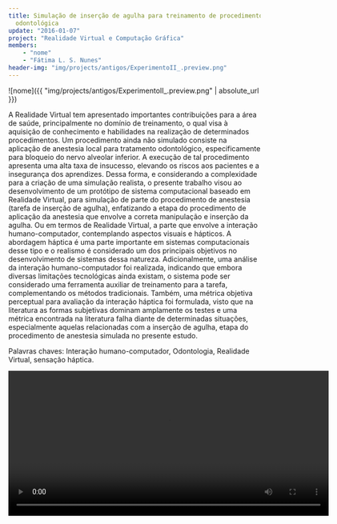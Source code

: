```yaml
---
title: Simulação de inserção de agulha para treinamento de procedimento de anestesia
  odontológica
update: "2016-01-07"
project: "Realidade Virtual e Computação Gráfica"
members:
    - "nome"
    - "Fátima L. S. Nunes"
header-img: "img/projects/antigos/ExperimentoII_.preview.png"
---
```


![nome]({{ "img/projects/antigos/ExperimentoII_.preview.png" | absolute_url }})

A Realidade Virtual tem apresentado importantes contribuições para a área de saúde, principalmente no domínio de treinamento, o qual visa à aquisição de conhecimento e habilidades na realização de determinados procedimentos. Um procedimento ainda não simulado consiste na aplicação de anestesia local para tratamento odontológico, especificamente para bloqueio do nervo alveolar inferior. A execução de tal procedimento apresenta uma alta taxa de insucesso, elevando os riscos aos pacientes e a insegurança dos aprendizes. Dessa forma, e considerando a complexidade para a criação de uma simulação realista, o presente trabalho visou ao desenvolvimento de um protótipo de sistema computacional baseado em Realidade Virtual, para simulação de parte do procedimento de anestesia (tarefa de inserção de agulha), enfatizando a etapa do procedimento de aplicação da anestesia que envolve a correta manipulação e inserção da agulha. Ou em termos de Realidade Virtual, a parte que envolve a interação humano-computador, contemplando aspectos visuais e hápticos. A abordagem háptica é uma parte importante em sistemas computacionais desse tipo e o realismo é considerado um dos principais objetivos no desenvolvimento de sistemas dessa natureza. Adicionalmente, uma análise da interação humano-computador foi realizada, indicando que embora diversas limitações tecnológicas ainda existam, o sistema pode ser considerado uma ferramenta auxiliar de treinamento para a tarefa, complementando os métodos tradicionais. Também, uma métrica objetiva perceptual para avaliação da interação háptica foi formulada, visto que na literatura as formas subjetivas dominam amplamente os testes e uma métrica encontrada na literatura falha diante de determinadas situações, especialmente aquelas relacionadas com a inserção de agulha, etapa do procedimento de anestesia simulada no presente estudo.

Palavras chaves: Interação humano-computador, Odontologia, Realidade Virtual, sensação háptica.


<video width="640" height="290" controls>
  <source src="{{ "files/researches/1RVViMeTOdonto.mp4" | absolute_url }}" type="video/mp4">
Your browser does not support the video tag.
</video>
